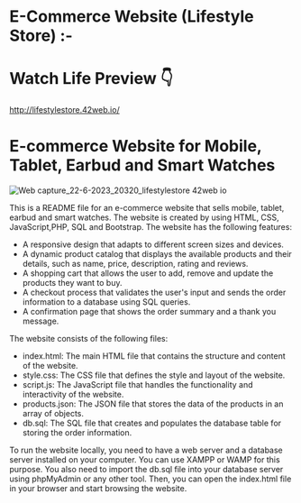 
# E-Commerce Website (Lifestyle Store)  :-


# Watch Life Preview 👇


http://lifestylestore.42web.io/


# E-commerce Website for Mobile, Tablet, Earbud and Smart Watches


![Web capture_22-6-2023_20320_lifestylestore 42web io](https://github.com/badalsharmaa/lifestyle-store/assets/71165326/da2b031f-bf4b-4346-b1c9-cb5677e1c1b5)


This is a README file for an e-commerce website that sells mobile, tablet, earbud and smart watches. The website is created by using HTML, CSS, JavaScript,PHP, SQL and Bootstrap. The website has the following features:

- A responsive design that adapts to different screen sizes and devices.
- A dynamic product catalog that displays the available products and their details, such as name, price, description, rating and reviews.
- A shopping cart that allows the user to add, remove and update the products they want to buy.
- A checkout process that validates the user's input and sends the order information to a database using SQL queries.
- A confirmation page that shows the order summary and a thank you message.

The website consists of the following files:

- index.html: The main HTML file that contains the structure and content of the website.
- style.css: The CSS file that defines the style and layout of the website.
- script.js: The JavaScript file that handles the functionality and interactivity of the website.
- products.json: The JSON file that stores the data of the products in an array of objects.
- db.sql: The SQL file that creates and populates the database table for storing the order information.

To run the website locally, you need to have a web server and a database server installed on your computer. You can use XAMPP or WAMP for this purpose. You also need to import the db.sql file into your database server using phpMyAdmin or any other tool. Then, you can open the index.html file in your browser and start browsing the website.
